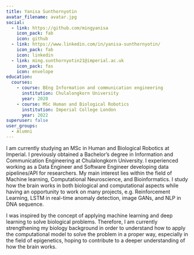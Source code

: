 ```yaml
---
title: Yanisa Sunthornyotin
avatar_filename: avatar.jpg
social:
  - link: https://github.com/mingyanisa
    icon_pack: fab
    icon: github
  - link: https://www.linkedin.com/in/yanisa-sunthornyotin/
    icon_pack: fab
    icon: linkedin
  - link: ming.sunthornyotin21@imperial.ac.uk
    icon_pack: fas
    icon: envelope
education:
  courses:
    - course: BEng Information and communication engineering
      institution: Chulalongkorn University
      year: 2020
    - course: MSc Human and Biological Robotics
      institution: Imperial College London
      year: 2022
superuser: false
user_groups:
  - Alumni
---
```

I am currently studying an MSc in Human and Biological Robotics at Imperial. I previously obtained a Bachelor’s degree in Information and Communication Engineering at Chulalongkorn University. I experienced working as a Data Engineer and Software Engineer developing data pipelines/API for researchers. My main interest lies within the field of Machine learning, Computational Neuroscience, and Bioinformatics. I study how the brain works in both biological and computational aspects while having an opportunity to work on many projects, e.g. Reinforcement Learning, LSTM in real-time anomaly detection, image GANs, and NLP in DNA sequence.

I was inspired by the concept of applying machine learning and deep learning to solve biological problems. Therefore, I am currently strengthening my biology background in order to understand how to apply the computational model to solve the problem in a proper way, especially in the field of epigenetics, hoping to contribute to a deeper understanding of how the brain works.
